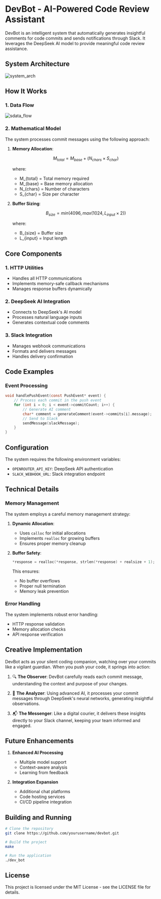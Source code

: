 # DevBot - AI-Powered Code Review Assistant

DevBot is an intelligent system that automatically generates insightful comments for code commits and sends notifications through Slack. It leverages the DeepSeek AI model to provide meaningful code review assistance.

## System Architecture
![system_arch](")

## How It Works


### 1. Data Flow

![sdata_flow](")


### 2. Mathematical Model

The system processes commit messages using the following approach:

1. **Memory Allocation**:

   ```math
   M_{total} = M_{base} + (N_{chars} × S_{char})
   ```

   where:

   - M\_{total} = Total memory required
   - M\_{base} = Base memory allocation
   - N\_{chars} = Number of characters
   - S\_{char} = Size per character

2. **Buffer Sizing**:
   ```math
   B_{size} = min(4096, max(1024, L_{input} × 2))
   ```
   where:
   - B\_{size} = Buffer size
   - L\_{input} = Input length

## Core Components

### 1. HTTP Utilities

- Handles all HTTP communications
- Implements memory-safe callback mechanisms
- Manages response buffers dynamically

### 2. DeepSeek AI Integration

- Connects to DeepSeek's AI model
- Processes natural language inputs
- Generates contextual code comments

### 3. Slack Integration

- Manages webhook communications
- Formats and delivers messages
- Handles delivery confirmation

## Code Examples

### Event Processing

```c
void handlePushEvent(const PushEvent* event) {
    // Process each commit in the push event
    for (int i = 0; i < event->commitCount; i++) {
        // Generate AI comment
        char* comment = generateComment(event->commits[i].message);
        // Send to Slack
        sendMessage(slackMessage);
    }
}
```

## Configuration

The system requires the following environment variables:

- `OPENROUTER_API_KEY`: DeepSeek API authentication
- `SLACK_WEBHOOK_URL`: Slack integration endpoint

## Technical Details

### Memory Management

The system employs a careful memory management strategy:

1. **Dynamic Allocation**:

   - Uses `calloc` for initial allocations
   - Implements `realloc` for growing buffers
   - Ensures proper memory cleanup

2. **Buffer Safety**:
   ```c
   *response = realloc(*response, strlen(*response) + realsize + 1);
   ```
   This ensures:
   - No buffer overflows
   - Proper null termination
   - Memory leak prevention

### Error Handling

The system implements robust error handling:

- HTTP response validation
- Memory allocation checks
- API response verification

## Creative Implementation

DevBot acts as your silent coding companion, watching over your commits like a vigilant guardian. When you push your code, it springs into action:

1. 🔍 **The Observer**: DevBot carefully reads each commit message, understanding the context and purpose of your changes.

2. 🤖 **The Analyzer**: Using advanced AI, it processes your commit messages through DeepSeek's neural networks, generating insightful observations.

3. 📬 **The Messenger**: Like a digital courier, it delivers these insights directly to your Slack channel, keeping your team informed and engaged.

## Future Enhancements

1. **Enhanced AI Processing**

   - Multiple model support
   - Context-aware analysis
   - Learning from feedback

2. **Integration Expansion**
   - Additional chat platforms
   - Code hosting services
   - CI/CD pipeline integration

## Building and Running

```bash
# Clone the repository
git clone https://github.com/yourusername/devbot.git

# Build the project
make

# Run the application
./dev_bot
```

## License

This project is licensed under the MIT License - see the LICENSE file for details.

